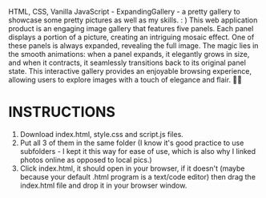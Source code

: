 

HTML, CSS, Vanilla JavaScript - ExpandingGallery - a pretty gallery to showcase some pretty pictures as well as my skills. : ) This web application product is an engaging image gallery that features five panels. Each panel displays a portion of a picture, creating an intriguing mosaic effect. One of these panels is always expanded, revealing the full image. The magic lies in the smooth animations: when a panel expands, it elegantly grows in size, and when it contracts, it seamlessly transitions back to its original panel state.
This interactive gallery provides an enjoyable browsing experience, allowing users to explore images with a touch of elegance and flair. 📸✨


# INSTRUCTIONS #
1. Download index.html, style.css and script.js files.
2. Put all 3 of them in the same folder (I know it's good practice to use subfolders - I kept it this way for ease of use, which is also why I linked photos online as opposed to local pics.)
3. Click index.html, it should open in your browser, if it doesn't (maybe because your default .html program is a text/code editor) then drag the index.html file and drop it in your browser window.
